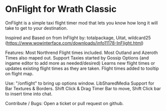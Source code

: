 # OnFlight for Wrath Classic

OnFlight is a simple taxi flight timer mod that lets you know how long it will take to get to your destination. 

Inspired and Based on from InFlight by: totalpackage, Uitat, wildcard25 (https://www.wowinterface.com/downloads/info11178-InFlight.html)

Features:
Most Northrend Flight times included.
Most Outland and Azeroth Times also maped out.
Support Taxies started by Gossip Options (and ingame editor to add more as needed/desired)
Learns new flight times or updates existing flight times as they are taken.
Flight times added to tooltip on flight map.

Use:
"/onflight" to bring up options window.
LibSharedMedia Support for Bar Textures & Borders.
Shift Click & Drag Timer Bar to move, Shift Click bar to insert time into chat.

Contribute / Bugs:
Open a ticket or pull request on github.
